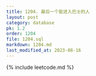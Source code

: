 ```yaml
---
title: 1204. 最后一个能进入巴士的人
layout: post
category: database
pk: 1.2
order: 1204
file: 1204.sql
markdown: 1204.md
last_modified_at: 2023-08-16
---
```


{% include leetcode.md %}
